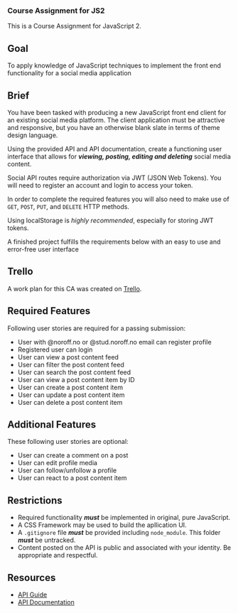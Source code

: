 ### Course Assignment for JS2
This is a Course Assignment for JavaScript 2. 

## Goal 
To apply knowledge of JavaScript techniques to implement the front end functionality for a social media application

## Brief
You have been tasked with producing a new JavaScript front end client for an existing social media platform. The client application must be attractive and responsive, but you have an otherwise blank slate in terms of theme design language.

Using the provided API and API documentation, create a functioning user interface that allows for ***viewing, posting, editing and deleting*** social media content.

Social API routes require authorization via JWT (JSON Web Tokens). You will need to register an account and login to access your token.

In order to complete the required features you will also need to make use of ```GET```, ```POST```, ```PUT```, and ```DELETE``` HTTP methods.

Using localStorage is *highly recommended*, especially for storing JWT tokens.

A finished project fulfills the requirements below with an easy to use and error-free user interface


## Trello
A work plan for this CA was created on [Trello](https://trello.com/invite/b/TM497vwB/2dd1999492de8be1e63a3393a189529c/javascript-2).

## Required Features 
Following user stories are required for a passing submission: 
- User with @noroff.no or @stud.noroff.no email can register profile
- Registered user can login
- User can view a post content feed
- User can filter the post content feed
- User can search the post content feed
- User can view a post content item by ID
- User can create a post content item
- User can update a post content item
- User can delete a post content item

## Additional Features
These following user stories are optional: 
- User can create a comment on a post
- User can edit profile media
- User can follow/unfollow a profile
- User can react to a post content item

## Restrictions
- Required functionality ***must*** be implemented in original, pure JavaScript.
- A CSS Framework may be used to build the apllication UI.
- A ```.gitignore``` file ***must*** be provided including ```node_module```. This folder ***must*** be untracked. 
- Content posted on the API is public and associated with your identity. Be appropriate and respectful. 

## Resources
- [API Guide](https://noroff-api-docs.netlify.app/social-endpoints/authentication)
- [API Documentation](https://nf-api.onrender.com/docs/static/index.html)
